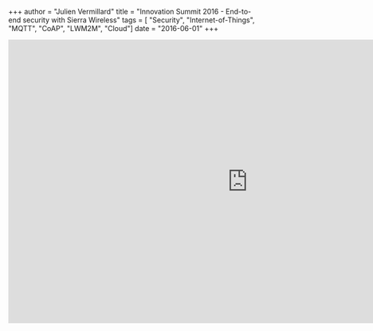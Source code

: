 
+++
author = "Julien Vermillard"
title = "Innovation Summit 2016 - End-to-end security with Sierra Wireless"
tags = [ "Security", "Internet-of-Things", "MQTT", "CoAP", "LWM2M", "Cloud"]
date = "2016-06-01"
+++

<iframe src="https://docs.google.com/presentation/d/e/2PACX-1vR1hn35D_AUr-3F0MI9AQUHWkRI-uQu9dfsouoIawhEmwVpw3yXSJ2ZNX6DHMdkDD4A5rlpnTRlhddZ/embed?start=false&loop=false&delayms=3000" frameborder="0" width="960" height="569" allowfullscreen="true" mozallowfullscreen="true" webkitallowfullscreen="true"></iframe>